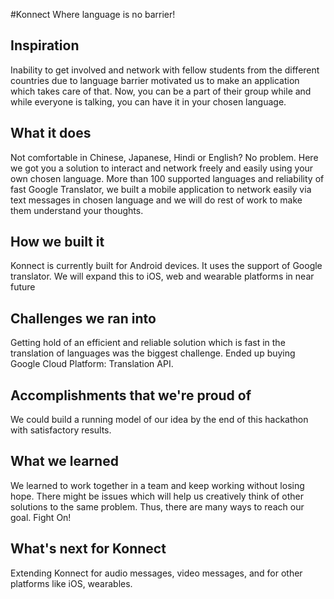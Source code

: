 #Konnect
Where language is no barrier!

## Inspiration
Inability to get involved and network with fellow students from the different countries due to language barrier motivated us to make an application which takes care of that. Now, you can be a part of their group while and while everyone is talking, you can have it in your chosen language.

## What it does
Not comfortable in Chinese, Japanese, Hindi or English? No problem. Here we got you a solution to interact and network freely and easily using your own chosen language. More than 100 supported languages and reliability of fast Google Translator, we built a mobile application to network easily via text messages in chosen language and we will do rest of work to make them understand your thoughts.

## How we built it
Konnect is currently built for Android devices. It uses the support of Google translator. We will expand this to iOS, web and wearable platforms in near future

## Challenges we ran into
Getting hold of an efficient and reliable solution which is fast in the translation of languages was the biggest challenge. Ended up buying Google Cloud Platform: Translation API.

## Accomplishments that we're proud of
We could build a running model of our idea by the end of this hackathon with satisfactory results.

## What we learned
We learned to work together in a team and keep working without losing hope. There might be issues which will help us creatively think of other solutions to the same problem. Thus, there are many ways to reach our goal. Fight On!

## What's next for Konnect
Extending Konnect for audio messages, video messages, and for other platforms like iOS, wearables.
